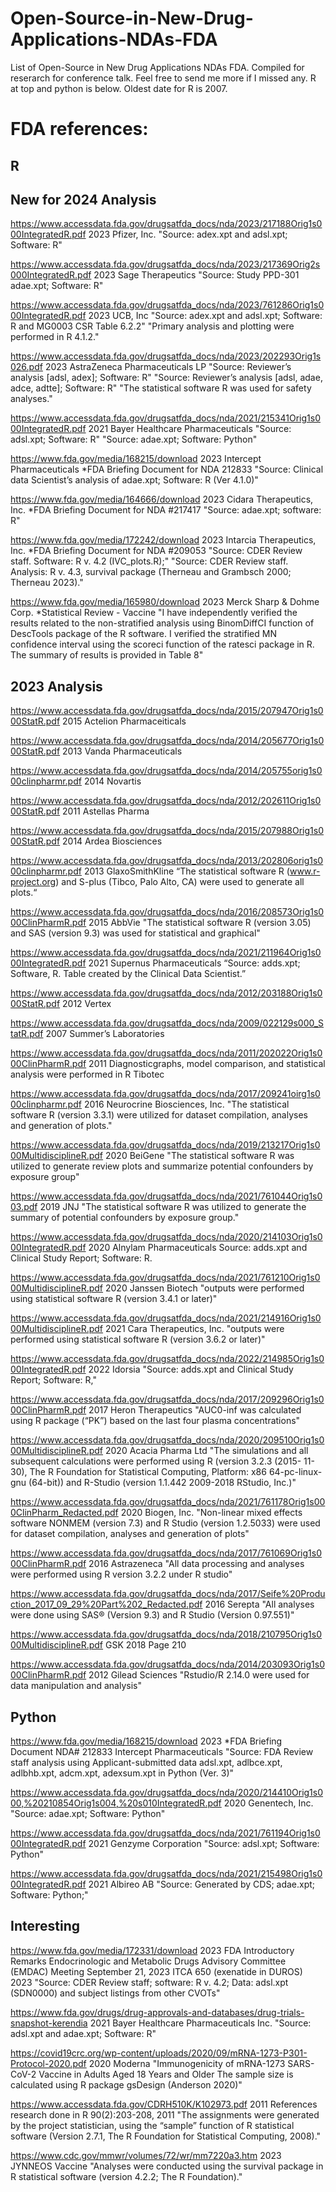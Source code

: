 # Open-Source-in-New-Drug-Applications-NDAs-FDA
List of Open-Source in New Drug Applications NDAs FDA. Compiled for reserarch for conference talk. Feel free to send me more if I missed any. R at top and python is below. Oldest date for R is 2007.

# FDA references:
## R

## New for 2024 Analysis
https://www.accessdata.fda.gov/drugsatfda_docs/nda/2023/217188Orig1s000IntegratedR.pdf
2023
Pfizer, Inc.
"Source: adex.xpt and adsl.xpt; Software: R"

https://www.accessdata.fda.gov/drugsatfda_docs/nda/2023/217369Orig2s000IntegratedR.pdf
2023
Sage Therapeutics
"Source: Study PPD-301 adae.xpt; Software: R"

https://www.accessdata.fda.gov/drugsatfda_docs/nda/2023/761286Orig1s000IntegratedR.pdf
2023
UCB, Inc
"Source: adex.xpt and adsl.xpt; Software: R and MG0003 CSR Table 6.2.2"
"Primary analysis and plotting were performed in R 4.1.2."

https://www.accessdata.fda.gov/drugsatfda_docs/nda/2023/202293Orig1s026.pdf
2023
AstraZeneca Pharmaceuticals LP
"Source: Reviewer’s analysis [adsl, adex]; Software: R"
"Source: Reviewer’s analysis [adsl, adae, adce, adtte]; Software: R"
"The statistical software R was used for safety analyses."

https://www.accessdata.fda.gov/drugsatfda_docs/nda/2021/215341Orig1s000IntegratedR.pdf
2021
Bayer Healthcare Pharmaceuticals
"Source: adsl.xpt; Software: R"
"Source: adae.xpt; Software: Python"

https://www.fda.gov/media/168215/download
2023
Intercept Pharmaceuticals
*FDA Briefing Document for NDA 212833
"Source: Clinical data Scientist’s analysis of adae.xpt; Software: R (Ver 4.1.0)"

https://www.fda.gov/media/164666/download
2023
Cidara Therapeutics, Inc.
*FDA Briefing Document for NDA #217417
"Source: adae.xpt; software: R"

https://www.fda.gov/media/172242/download
2023
Intarcia Therapeutics, Inc.
*FDA Briefing Document for NDA #209053
"Source: CDER Review staff. Software: R v. 4.2 (IVC_plots.R);"
"Source: CDER Review staff. Analysis: R v. 4.3, survival package (Therneau and Grambsch 2000; Therneau 2023)."

https://www.fda.gov/media/165980/download
2023
Merck Sharp & Dohme Corp.
*Statistical Review - Vaccine
"I have independently verified the results related to the non-stratified analysis using BinomDiffCI function of DescTools package of the R software. I verified the stratified MN confidence interval using the scoreci function of the ratesci package in R. The summary of results is provided in Table 8"

## 2023 Analysis
https://www.accessdata.fda.gov/drugsatfda_docs/nda/2015/207947Orig1s000StatR.pdf
2015
Actelion Pharmaceiticals

https://www.accessdata.fda.gov/drugsatfda_docs/nda/2014/205677Orig1s000StatR.pdf
2013
Vanda Pharmaceuticals

https://www.accessdata.fda.gov/drugsatfda_docs/nda/2014/205755orig1s000clinpharmr.pdf
2014
Novartis

https://www.accessdata.fda.gov/drugsatfda_docs/nda/2012/202611Orig1s000StatR.pdf
2011
Astellas Pharma

https://www.accessdata.fda.gov/drugsatfda_docs/nda/2015/207988Orig1s000StatR.pdf
2014
Ardea Biosciences

https://www.accessdata.fda.gov/drugsatfda_docs/nda/2013/202806orig1s000clinpharmr.pdf
2013
GlaxoSmithKline
“The statistical software R (www.r-project.org) and S-plus (Tibco, Palo Alto, CA) were used to generate all plots.“

https://www.accessdata.fda.gov/drugsatfda_docs/nda/2016/208573Orig1s000ClinPharmR.pdf
2015
AbbVie
"The statistical software R (version 3.05) and SAS (version 9.3) was used for statistical and
graphical"

https://www.accessdata.fda.gov/drugsatfda_docs/nda/2021/211964Orig1s000IntegratedR.pdf
2021
Supernus Pharmaceuticals
“Source: adds.xpt; Software, R. Table created by the Clinical Data Scientist.”

https://www.accessdata.fda.gov/drugsatfda_docs/nda/2012/203188Orig1s000StatR.pdf
2012
Vertex

https://www.accessdata.fda.gov/drugsatfda_docs/nda/2009/022129s000_StatR.pdf
2007
Summer’s Laboratories

https://www.accessdata.fda.gov/drugsatfda_docs/nda/2011/202022Orig1s000ClinPharmR.pdf
2011
Diagnosticgraphs, model comparison, and statistical analysis were performed in R
Tibotec

https://www.accessdata.fda.gov/drugsatfda_docs/nda/2017/209241oirg1s000clinpharmr.pdf
2016
Neurocrine Biosciences, Inc.
"The statistical software R (version 3.3.1) were utilized for dataset compilation, analyses and
generation of plots."

https://www.accessdata.fda.gov/drugsatfda_docs/nda/2019/213217Orig1s000MultidisciplineR.pdf
2020
BeiGene
"The statistical software R was utilized to generate review plots and summarize potential confounders by exposure group"

https://www.accessdata.fda.gov/drugsatfda_docs/nda/2021/761044Orig1s003.pdf
2019
JNJ
"The statistical software R was utilized to generate the summary of potential confounders by exposure group."

https://www.accessdata.fda.gov/drugsatfda_docs/nda/2020/214103Orig1s000IntegratedR.pdf
2020
Alnylam Pharmaceuticals
Source: adds.xpt and Clinical Study Report; Software: R.

https://www.accessdata.fda.gov/drugsatfda_docs/nda/2021/761210Orig1s000MultidisciplineR.pdf
2020
Janssen Biotech
"outputs were performed using statistical software R (version 3.4.1 or later)"

https://www.accessdata.fda.gov/drugsatfda_docs/nda/2021/214916Orig1s000MultidisciplineR.pdf
2021
Cara Therapeutics, Inc.
"outputs were performed using statistical software R (version 3.6.2 or later)"

https://www.accessdata.fda.gov/drugsatfda_docs/nda/2022/214985Orig1s000IntegratedR.pdf
2022
Idorsia
"Source: adds.xpt and Clinical Study Report; Software: R,"

https://www.accessdata.fda.gov/drugsatfda_docs/nda/2017/209296Orig1s000ClinPharmR.pdf
2017
Heron Therapeutics
"AUC0-inf was calculated using R package (“PK”) based on the last four plasma concentrations"

https://www.accessdata.fda.gov/drugsatfda_docs/nda/2020/209510Orig1s000MultidisciplineR.pdf
2020
Acacia Pharma Ltd
"The simulations and all subsequent calculations were performed using R (version 3.2.3 (2015- 11-30), The R Foundation for Statistical Computing, Platform: x86 64-pc-linux-gnu (64-bit)) and R-Studio (version 1.1.442 2009-2018 RStudio, Inc.)"

https://www.accessdata.fda.gov/drugsatfda_docs/nda/2021/761178Orig1s000ClinPharm_Redacted.pdf
2020
Biogen, Inc.
"Non-linear mixed effects software NONMEM (version 7.3) and R Studio (version 1.2.5033) were used for dataset compilation, analyses and generation of plots"

https://www.accessdata.fda.gov/drugsatfda_docs/nda/2017/761069Orig1s000ClinPharmR.pdf
2016
Astrazeneca
"All data processing and analyses were performed using R version 3.2.2 under R studio"

https://www.accessdata.fda.gov/drugsatfda_docs/nda/2017/Seife%20Production_2017_09_29%20Part%202_Redacted.pdf
2016
Serepta
"All analyses were done using SAS® (Version 9.3) and R Studio (Version 0.97.551)"

https://www.accessdata.fda.gov/drugsatfda_docs/nda/2018/210795Orig1s000MultidisciplineR.pdf
GSK
2018
Page 210

https://www.accessdata.fda.gov/drugsatfda_docs/nda/2014/203093Orig1s000ClinPharmR.pdf
2012
Gilead Sciences
"Rstudio/R 2.14.0 were used for data manipulation and analysis"

## Python

https://www.fda.gov/media/168215/download
2023
*FDA Briefing Document NDA# 212833
Intercept Pharmaceuticals
"Source: FDA Review staff analysis using Applicant-submitted data adsl.xpt, adlbce.xpt, adlbhb.xpt, adcm.xpt, adexsum.xpt in
Python (Ver. 3)"

https://www.accessdata.fda.gov/drugsatfda_docs/nda/2020/214410Orig1s000,%20210854Orig1s004,%20s010IntegratedR.pdf
2020
Genentech, Inc.
"Source: adae.xpt; Software: Python"

https://www.accessdata.fda.gov/drugsatfda_docs/nda/2021/761194Orig1s000IntegratedR.pdf
2021
Genzyme Corporation
"Source: adsl.xpt; Software: Python"

https://www.accessdata.fda.gov/drugsatfda_docs/nda/2021/215498Orig1s000IntegratedR.pdf
2021
Albireo AB
"Source: Generated by CDS; adae.xpt; Software: Python;"

## Interesting

https://www.fda.gov/media/172331/download
2023
FDA Introductory Remarks Endocrinologic and Metabolic Drugs Advisory Committee (EMDAC) Meeting September 21, 2023 ITCA 650 (exenatide in DUROS)
2023
"Source: CDER Review staff; software: R v. 4.2; Data: adsl.xpt (SDN0000) and subject listings from other CVOTs"

https://www.fda.gov/drugs/drug-approvals-and-databases/drug-trials-snapshot-kerendia
2021
Bayer Healthcare Pharmaceuticals Inc.
"Source: adsl.xpt and adae.xpt; Software: R"

https://covid19crc.org/wp-content/uploads/2020/09/mRNA-1273-P301-Protocol-2020.pdf
2020
Moderna
"Immunogenicity of mRNA-1273 SARS-CoV-2 Vaccine in Adults Aged 18 Years and Older
The sample size is calculated using R package gsDesign (Anderson 2020)"

https://www.accessdata.fda.gov/CDRH510K/K102973.pdf
2011
References research done in R 90(2):203-208, 2011
"The assignments were generated by the project statistician, using the “sample” function of R statistical software (Version 2.7.1, The R Foundation for Statistical Computing, 2008)."

https://www.cdc.gov/mmwr/volumes/72/wr/mm7220a3.htm
2023
JYNNEOS Vaccine
"Analyses were conducted using the survival package in R statistical software (version 4.2.2; The R Foundation)."
